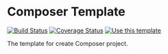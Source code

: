 # Composer Template

[![Build Status][travis-svg]][travis-link]
[![Coverage Status][coveralls-svg]][coveralls-link]
[![Use this template](https://img.shields.io/badge/GitHub-Use_this_template-green.svg)](https://github.com/MilesChou/composer-template/generate)

The template for create Composer project.

[travis-svg]: https://travis-ci.com/MilesChou/composer-template.svg?branch=master
[travis-link]: https://travis-ci.com/MilesChou/composer-template
[coveralls-svg]: https://coveralls.io/repos/github/MilesChou/composer-template/badge.svg?branch=master
[coveralls-link]: https://coveralls.io/github/MilesChou/composer-template
